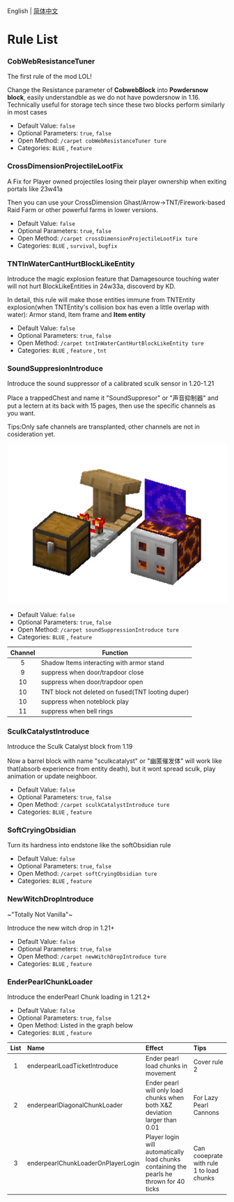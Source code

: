 English | [简体中文](Rules_CN.md)

# Rule List

### CobWebResistanceTuner

The first rule of the mod LOL!

Change the Resistance parameter of **CobwebBlock** into **Powdersnow block**, easily understandble as we do not have powdersnow in 1.16. Technically useful for storage tech since these two blocks perform similarly in most cases

* Default Value: `false`
* Optional Parameters: `true`, `false`
* Open Method: `/carpet cobWebResistanceTuner ture`
* Categories: `BLUE` , `feature`

### CrossDimensionProjectileLootFix

A Fix for Player owned projectiles losing their player ownership when exiting portals like 23w41a

Then you can use your CrossDimension Ghast/Arrow->TNT/Firework-based Raid Farm or other powerful farms in lower versions.

* Default Value: `false`
* Optional Parameters: `true`, `false`
* Open Method: `/carpet crossDimensionProjectileLootFix ture`
* Categories: `BLUE` , `survival`, `bugfix`

### TNTInWaterCantHurtBlockLikeEntity

Introduce the magic explosion feature that Damagesource touching water will not hurt BlockLikeEntities in 24w33a, discoverd by KD.

In detail, this rule will make those entities immune from TNTEntity explosion(when TNTEntity's collision box has even a little overlap with water): Armor stand, Item frame and **Item entity**

* Default Value: `false`
* Optional Parameters: `true`, `false`
* Open Method: `/carpet tntInWaterCantHurtBlockLikeEntity ture`
* Categories: `BLUE` , `feature` , `tnt`

### SoundSuppresionIntroduce

Introduce the sound suppressor of a calibrated sculk sensor in 1.20-1.21

Place a trappedChest and name it "SoundSuppresor" or "声音抑制器" and put a lectern at its back with 15 pages, then use the specific channels as you want.

Tips:Only safe channels are transplanted, other channels are not in cosideration yet.

![声音抑制示意图](.././src/main/resources/assets/carpetblueaddition/SoundSuppression.png)

* Default Value: `false`
* Optional Parameters: `true`, `false`
* Open Method: `/carpet soundSuppressionIntroduce ture`
* Categories: `BLUE` , `feature`


| Channel | Function                                          |
| :-----: | ------------------------------------------------- |
|    5    | Shadow Items interacting with armor stand        |
|    9    | suppress when door/trapdoor close                 |
|   10   | suppress when door/trapdoor open                  |
|   10   | TNT block not deleted on fused(TNT looting duper) |
|   10   | suppress when noteblock play                      |
|   11   | suppress when bell rings                          |

### SculkCatalystIntroduce

Introduce the Sculk Catalyst block from 1.19

Now a barrel block with name "sculkcatalyst" or "幽匿催发体" will work like that(absorb experience from entity death), but it wont spread sculk, play animation or update neighboor.

* Default Value: `false`
* Optional Parameters: `true`, `false`
* Open Method: `/carpet sculkCatalystIntroduce ture`
* Categories: `BLUE` , `feature`

### SoftCryingObsidian

Turn its hardness into endstone like the softObsidian rule

* Default Value: `false`
* Optional Parameters: `true`, `false`
* Open Method: `/carpet softCryingObsidian ture`
* Categories: `BLUE` , `feature`

### NewWitchDropIntroduce

~"Totally Not Vanilla"~

Introduce the new witch drop in 1.21+

* Default Value: `false`
* Optional Parameters: `true`, `false`
* Open Method: `/carpet newWitchDropIntroduce ture`
* Categories: `BLUE` , `feature`

### EnderPearlChunkLoader

Introduce the enderPearl Chunk loading in 1.21.2+

* Default Value: `false`
* Optional Parameters: `true`, `false`
* Open Method: Listed in the graph below
* Categories: `BLUE` , `feature`


| List | Name                               | Effect                                                                                          | Tips                                     |
| :--: | :--------------------------------- | :---------------------------------------------------------------------------------------------- | :--------------------------------------- |
|  1  | enderpearlLoadTicketIntroduce      | Ender pearl load chunks in movement                                                             | Cover rule 2                             |
|  2  | enderpearlDiagonalChunkLoader      | Ender pearl will only load chunks when<br /> both X&Z deviation larger than 0.01                | For Lazy Pearl Cannons                   |
|  3  | enderpearlChunkLoaderOnPlayerLogin | Player login will automatically load chunks<br /> containing the pearls he thrown for 40 ticks | Can cooeprate with rule 1 to load chunks |
